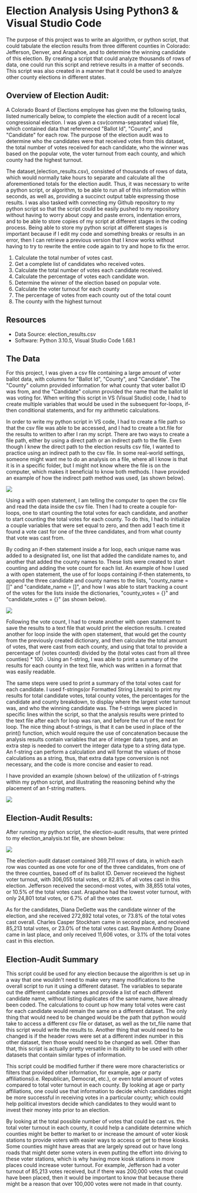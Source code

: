 # Election Analysis Using Python3 & Visual Studio Code

The purpose of this project was to write an algorithm, or python script, that could tabulate the election results from three different counties in Colorado: Jefferson, Denver, and Arapahoe, and to determine the winning candidate of this election. By creating a script that could analyze thousands of rows of data, one could run this script and retrieve results in a matter of seconds. This script was also created in a manner that it could be used to analyze other county elections in different states. 

## Overview of Election Audit: 

A Colorado Board of Elections employee has given me the following tasks, listed numerically below, to complete the election audit of a recent local congressional election. I was given a csv(comma-separated value) file, which contained data that refereneced "Ballot Id", "County", and "Candidate" for each row. The purpose of the election audit was to determine who the candidates were that received votes from this dataset, the total number of votes received for each candidate, who the winner was based on the popular vote, the voter turnout from each county, and which county had the highest turnout. 

The dataset,(election_results.csv), consisted of thousands of rows of data, which would normally take hours to separate and calculate all the aforementioned totals for the election audit. Thus, it was necessary to write a python script, or algorithm, to be able to run all of this information within seconds, as well as, providing a succinct output table expressing those results. I was also tasked with connecting my Github repository to my python script so that the script could be easily pushed to my repository without having to worry about copy and paste errors, indentation errors, and to be able to store copies of my script at different stages in the coding process. Being able to store my python script at different stages is important because if I edit my code and something breaks or results in an error, then I can retrieve a previous version that I know works without having to try to rewrite the entire code again to try and hope to fix the error. 

1. Calculate the total number of votes cast. 
2. Get a complete list of candidates who received votes. 
3. Calculate the total number of votes each candidate received. 
4. Calculate the percentage of votes each candidate won. 
5. Determine the winner of the election based on popular vote. 
6. Calculate the voter turnout for each county 
7. The percentage of votes from each county out of the total count 
8. The county with the highest turnout 

## Resources

- Data Source: election_results.csv
- Software: Python 3.10.5, Visual Studio Code 1.68.1

## The Data 

For this project, I was given a csv file containing a large amount of voter ballot data, with columns for "Ballot Id", "County", and "Candidate". The "County" column provided information for what county that voter ballot ID was from, and the "Candidate" column provided the name that the ballot Id was voting for. When writing this script in VS (Visual Studio) code, I had to create multiple variables that would be used in the subsequent for-loops, if-then conditional statements, and for my arithmetic calculations. 

In order to write my python script in VS code, I had to create a file path so that the csv file was able to be accessed, and I had to create a txt.file for the results to written to after I ran my script. There are two ways to create a file path, either by using a direct path or an indirect path to the file. Even though I knew the direct path to the election results csv file, I wanted to practice using an indirect path to the csv file. In some real-world settings, someone might want me to do an analysis on a file, where all I know is that it is in a specific folder, but I might not know where the file is on the computer, which makes it beneficial to know both methods. I have provided an example of how the indirect path method was used, (as shown below).

![](Resources/indirect_path.png)

Using a with open statement, I am telling the computer to open the csv file and read the data inside the csv file. Then I had to create a couple for-loops, one to start counting the total votes for each candidate, and another to start counting the total votes for each county. To do this, I had to initialize a couple variables that were set equal to zero, and then add 1 each time it found a vote cast for one of the three candidates, and from what county that vote was cast from. 

By coding an if-then statement inside a for loop, each unique name was added to a designated list, one list that added the candidate names to, and another that added the county names to. These lists were created to start counting and adding the vote count for each list.  An example of how I used a with open statement, the use of for loops containing if-then statements, to append the three candidate and county names to the lists, "county_name = []" and "candidate_name = []", and how I was able to start tracking a count of the votes for the lists inside the dictionaries, "county_votes = {}" and "candidate_votes = {}" (as shown below).

![](Resources/vote_start_count.png)

Following the vote count, I had to create another with open statement to save the results to a text file that would print the election results. I created another for loop inside the with open statement, that would get the county from the previously created dictionary, and then calculate the total amount of votes, that were cast from each county, and using that total to provide a percentage of (votes counted) divided by the (total votes cast from all three counties) * 100 . Using an f-string, I was able to print a summary of the results for each county in the text file, which was written in a format that was easily readable. 

The same steps were used to print a summary of the total votes cast for each candidate. I used f-strings(or Formatted String Literals) to print my results for total candidate votes, total county votes, the percentages for the candidate and county breakdown, to display where the largest voter turnout was, and who the winning candidate was. The f-strings were placed in specific lines within the script, so that the analysis results were printed to the text file after each for loop was ran, and before the run of the next for loop. The nice thing about f-strings, is that it can be used in place of the print() function, which would require the use of concatenation because the analysis results contain variables that are of integer data types, and an extra step is needed to convert the integer data type to a string data type. An f-string can perform a calculation and will format the values of those calculations as a string, thus, that extra data type conversion is not necessary, and the code is more concise and easier to read. 

I have provided an example (shown below) of the utilization of f-strings within my python script, and illustrating the reasoning behind why the placement of an f-string matters.

![](Resources/f_string_example.png)

## Election-Audit Results: 

After running my python script, the election-audit results, that were printed to my election_analysis.txt file, are shown below:  

![](Resources/election_results.png)    

The election-audit dataset contained 369,711 rows of data, in which each row was counted as one vote for one of the three candidates, from one of the three counties, based off of its ballot ID. Denver receieved the highest voter turnout, with 306,055 total votes, or 82.8% of all votes cast in this election. Jefferson received the second-most votes, with 38,855 total votes, or 10.5% of the total votes cast. Arapahoe had the lowest voter turnout, with only 24,801 total votes, or 6.7% of all the votes cast. 

As for the candidates, Diana DeGette was the candidate winner of the election, and she received 272,892 total votes, or 73.8% of the total votes cast overall. Charles Casper Stockham came in second place, and received 85,213 total votes, or 23.0% of the total votes cast. Raymon Anthony Doane came in last place, and only received 11,606 votes, or 3.1% of the total votes cast in this election. 

## Election-Audit Summary 

This script could be used for any election because the algorithm is set up in a way that one wouldn't need to make very many modifications to the overall script to run it using a different dataset. The variables to separate out the different candidate names and provide a list of each different candidate name, without listing duplicates of the same name, have already been coded. The calculations to count up how many total votes were cast for each candidate would remain the same on a different dataset. The only thing that would need to be changed would be the path that python would take to access a different csv file or dataset, as well as the txt_file name that this script would write the results to. Another thing that would need to be changed is if the header rows were set at a different index number in this other dataset, then those would need to be changed as well. Other than that, this script is actually pretty versatile in its ability to be used with other datasets that contain similar types of information. 

This script could be modified further if there were more characteristics or filters that provided other information, for example, age or party affiliations(i.e. Republican, Democrat, etc.), or even total amount of votes compared to total voter turnout in each county. By looking at age or party affiliations, one could use that information to decide which candidates might be more successful in receiving votes in a particular county; which could help political investors decide which candidates to they would want to invest their money into prior to an election. 

By looking at the total possible number of votes that could be cast vs. the total voter turnout in each county, it could help a candidate determine which counties might be better to market to or increase the amount of voter kiosk stations to provide voters with easier ways to access or get to these kiosks. Some counties might have areas that are largely spread out or have long roads that might deter some voters in even putting the effort into driving to these voter stations, which is why having more kiosk stations in more places could increase voter turnout. For example, Jefferson had a voter turnout of 85,213 votes received, but if there was 200,000 votes that could have been placed, then it would be important to know that because there might be a reason that over 100,000 votes were not made in that county. 


